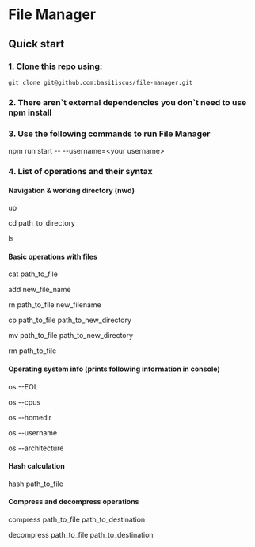 # File Manager

## Quick start

### 1. Clone this repo using:
  ```shell
  git clone git@github.com:basi1iscus/file-manager.git
  ```

### 2. There aren\`t external dependencies you don\`t need to use npm install

### 3. Use the following commands to run File Manager

npm run start -- --username=\<your username\>

### 4. List of operations and their syntax
#### Navigation & working directory (nwd)
up

cd path_to_directory

ls

#### Basic operations with files
cat path_to_file

add new_file_name

rn path_to_file new_filename

cp path_to_file path_to_new_directory

mv path_to_file path_to_new_directory

rm path_to_file

#### Operating system info (prints following information in console)

os --EOL

os --cpus

os --homedir

os --username

os --architecture

#### Hash calculation

hash path_to_file

#### Compress and decompress operations

compress path_to_file path_to_destination

decompress path_to_file path_to_destination
